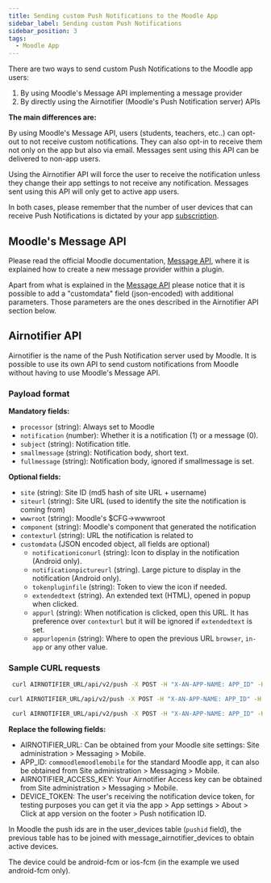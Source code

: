 ```yaml
---
title: Sending custom Push Notifications to the Moodle App
sidebar_label: Sending custom Push Notifications
sidebar_position: 3
tags:
  - Moodle App
---
```


<!-- cspell:ignore customdata -->

There are two ways to send custom Push Notifications to the Moodle app users:

1. By using Moodle's Message API implementing a message provider
2. By directly using the Airnotifier (Moodle's Push Notification server) APIs

**The main differences are:**

By using Moodle's Message API, users (students, teachers, etc..) can opt-out to not receive custom notifications. They can also opt-in to receive them not only on the app but also via email. Messages sent using this API can be delivered to non-app users.

Using the Airnotifier API will force the user to receive the notification unless they change their app settings to not receive any notification.
Messages sent using this API will only get to active app users.

In both cases, please remember that the number of user devices that can receive Push Notifications is dictated by your app [subscription](https://moodle.com/app/).

## Moodle's Message API

Please read the official Moodle documentation, [Message API](/docs/apis/core/message/), where it is explained how to create a new message provider within a plugin.

Apart from what is explained in the [Message API](/docs/apis/core/message/) please notice that it is possible to add a "customdata" field (json-encoded) with additional parameters. Those parameters are the ones described in the Airnotifier API section below.

## Airnotifier API

Airnotifier is the name of the Push Notification server used by Moodle. It is possible to use its own API to send custom notifications from Moodle without having to use Moodle's Message API.

### Payload format

**Mandatory fields:**

- `processor` (string): Always set to Moodle
- `notification` (number): Whether it is a notification (1) or a message (0).
- `subject` (string): Notification title.
- `smallmessage` (string): Notification body, short text.
- `fullmessage` (string): Notification body, ignored if smallmessage is set.

**Optional fields:**

- `site` (string): Site ID (md5 hash of site URL + username)
- `siteurl` (string): Site URL (used to identify the site the notification is coming from)
- `wwwroot` (string): Moodle's $CFG->wwwroot
- `component` (string): Moodle's component that generated the notification
- `contexturl` (string): URL the notification is related to
- `customdata` (JSON encoded object, all fields are optional)
  - `notificationiconurl` (string): Icon to display in the notification (Android only).
  - `notificationpictureurl` (string). Large picture to display in the notification (Android only).
  - `tokenpluginfile` (string): Token to view the icon if needed.
  - `extendedtext` (string). An extended text (HTML), opened in popup when clicked.
  - `appurl` (string): When notification is clicked, open this URL. It has preference over `contexturl` but it will be ignored if `extendedtext` is set.
  - `appurlopenin` (string): Where to open the previous URL `browser`, `in-app` or any other value.

### Sample CURL requests

```bash title="Simple notification, only subject and body:"
 curl AIRNOTIFIER_URL/api/v2/push -X POST -H "X-AN-APP-NAME: APP_ID" -H "X-AN-APP-KEY: AIRNOTIFIER_ACCESS_KEY" --data '{"device": "android-fcm", "token": "DEVICE_TOKEN",  "extra": {"processor" : "moodle", "notification": 1, "subject": "Title test", "fullmessage": "Message test"}}'
```

```bash title="Notification including an icon and picture (only displayed on Android devices) opening a popup with custom content on the app:"
curl AIRNOTIFIER_URL/api/v2/push -X POST -H "X-AN-APP-NAME: APP_ID" -H "X-AN-APP-KEY: AIRNOTIFIER_ACCESS_KEY" --data '{"device": "android-fcm", "token": "DEVICE_TOKEN", "extra": {"processor" : "moodle", "notification": 1, "subject": "Title test", "fullmessage": "Message test", "customdata": "{\\"extendedtext\\" : \\"Extended tex that will open in a popupt\\", \\"notificationiconurl\\" : \\"<https://picsum.photos/50\\">, \\"notificationpictureurl\\" : \\"<https://picsum.photos/200\\"}"}}'>
```

```bash title="Notification opening URL that can be handled by the app (a course within the app):"
 curl AIRNOTIFIER_URL/api/v2/push -X POST -H "X-AN-APP-NAME: APP_ID" -H "X-AN-APP-KEY: AIRNOTIFIER_ACCESS_KEY" --data '{"device": "android-fcm", "token": "DEVICE_TOKEN", "extra": {"processor" : "moodle", "notification": 1, "subject": "Title test", "fullmessage": "Message test", "customdata": "{ \\"appurl\\" : \\"<https://mymoodlesite.net/course/view.php?id=18\\">, \\"notificationiconurl\\" : \\"<https://picsum.photos/50\\">, \\"notificationpictureurl\\" : \\"<https://picsum.photos/200\\"}"}}'>
```

**Replace the following fields:**

- AIRNOTIFIER_URL: Can be obtained from your Moodle site settings: Site administration > Messaging > Mobile.
- APP_ID: `commoodlemoodlemobile` for the standard Moodle app, it can also be obtained from Site administration > Messaging > Mobile.
- AIRNOTIFIER_ACCESS_KEY: Your Airnotifier Access key can be obtained from Site administration > Messaging > Mobile.
- DEVICE_TOKEN: The user's receiving the notification device token, for testing purposes you can get it via the app > App settings > About > Click at app version on the footer > Push notification ID.

In Moodle the push ids are in the user_devices table (`pushid` field), the previous table has to be joined with message_airnotifier_devices to obtain active devices.

The device could be android-fcm or ios-fcm (in the example we used android-fcm only).
